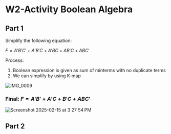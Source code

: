 # W2-Activity Boolean Algebra
## Part 1
Simplify the following equation:

$F = A'B'C' + A'B'C + A'BC + AB'C + ABC'$

Process:
1) Boolean expression is given as sum of minterms with no duplicate terms
2) We can simplify by using K-map

![IMG_0009](https://github.com/user-attachments/assets/e2d198e3-a593-4843-a9fd-7b3f136a941b)

### Final:  $F = A'B' + A'C + B'C + ABC'$

![Screenshot 2025-02-15 at 3 27 54 PM](https://github.com/user-attachments/assets/c3dc30e9-f4a1-4187-9aee-1670890001dd)

## Part 2
